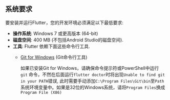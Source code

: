 ## 系统要求

要安装并运行Flutter，您的开发环境必须满足以下最低要求:

* **操作系统**: Windows 7 或更高版本 (64-bit)
* **磁盘空间**: 400 MB (不包括Android Studio的磁盘空间).
* **工具**: Flutter 依赖下面这些命令行工具.
  * [Git for Windows](https://git-scm.com/download/win) (Git命令行工具)

     如果已安装Git for Windows，请确保命令提示符或PowerShell中运行 `git` 命令，不然在后面运行`flutter doctor`时将出现`Unable to find git in your PATH`错误, 此时需要手动添加`C:\Program Files\Git\bin`至`Path`系统环境变量中。如果是32位的Windows系统，请将`Program Files`换成`Program File (X86)`
     

